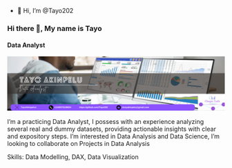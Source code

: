 - 👋 Hi, I’m @Tayo202
### Hi there 👋, My name is Tayo
#### Data Analyst
![Beige and White Modern LinkedIn Background Photo.png](https://github.com/Tayo202/Tayo202/blob/main/Beige%20and%20White%20Modern%20LinkedIn%20Background%20Photo.png)

I’m a practicing Data Analyst, I possess with an experience analyzing several real and dummy datasets, providing actionable insights
with clear and expository steps. I’m interested in Data Analysis and Data Science, I’m looking to collaborate on Projects in Data Analysis

Skills: Data Modelling, DAX, Data Visualization







<!---
Tayo202/Tayo202 is a ✨ special ✨ repository because its `README.md` (this file) appears on your GitHub profile.
You can click the Preview link to take a look at your changes.
--->
